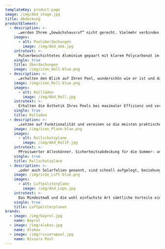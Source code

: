 ```yaml
---
templateKey: product-page
image: /img/Abd_stage.jpg
title: Abdeckung
productElement:
  - description: >-
      …werden Ihrem „Gewächshausruf“ nicht gerecht. Vielmehr verbinden unsere Abdeckungen praktischen Nutzen und modernes Design. Sie verlängern die Badesaison, bieten vollsten Unfallschutz und weisen Schmutz und Dreck ab. Das pulverbeschichtete Aluminium schmiegt sich in einer Vielzahl von Formen und Farben zu Ihrer Poolüberdachung zusammen, als Universallösung oder ganz individuell auf Maß. Höchste Qualität für Ihren Pool. Und wenn es draußen mal zu heiß ist? Dank Schienenverlängerung können Sie die Poolhalle einfach nach hinten verschieben.
    images:
      - alt: Poolüberdachungen
        image: /img/Abd_Ueb.jpg
    introtext: >-
      Pulverbeschichtetes Aluminium gepaart mit klarem Polycarbonat im modernen Design als Halle für jeden Garten.
    single: true
    title: Überdachungen
    image: /img/icon_Hall-blue.png
  - description: >-
      …erhalten den Blick auf Ihren Pool, wunderschön wie er ist und das Highlight in jedem Garten. Die elektrische Rollladenabdeckung ist in verschiedenen Einbautechniken verfügbar. So ist die Ausführung am Beckenrand, vollständig verschwunden hinter dem Pool oder als praktische Sitzbank im Becken möglich. Die Abdeckung liegt auf dem Wasser auf und kann bei Bedarf automatisch ein- und ausgefahren werden. Im geschlossenen Zustand hält sie die Wärme im Becken, schützt vor Verdunstung und Verschmutzung und heizt als Solarvariante das Wasser auf.
    image: /img/icon_Roll-blue.png
    images:
      - alt: Rollläden
        image: /img/Abd_Roll.jpg
    introtext: >-
      Erhalten die Ästhetik Ihres Pools bei maximaler Effizienz und verschwinden auf Knopfdruck.
    single: true
    title: Rolladen
  - description: >-
      …setzen auf Funktionalität und vereinen so die meisten praktischen Vorteile. Sie schützen nicht nur vor Schmutz, sondern bieten ebenfalls mehr Sicherheit für Kleinkinder und Tiere. Zudem werden Wärmeverlust und Wasserverdunstung erheblich reduziert. Durch ihre stabile Bauweise, der hohen Qualität des Polyestergewebes und der damit gegebenen Sicherheit eignen sich die Rollschutzplanen hervorragend als Winterabdeckung. Sie halten allen Witterungsverhältnissen stand, sind antibakteriell und UV-beständig.
    image: /img/icon_Plane-blue.png
    images:
      - alt: Rollschutzplane
        image: /img/Abd_RollP.jpg
    introtext: >-
      PPreiswerter Alleskönner. Sicherheitsabdeckung für die Sommer- und Wintersaison in verschiedenen Farben.
    single: true
    title: Rollschutzplane
  - description: >-
      …oder auch Solarfolien genannt, sind schnell aufgelegt, beziehungsweise abgerollt und daher die einfachste Art um Ihren Pool abzudecken. Dies sollte bei Nichtbenutzung auch bestenfalls so sein um Ihre gewonnene Wärme nicht wieder zu verlieren und eine übermäßige Verdreckung des Beckenwassers zu verhindern. Dadurch wird die Filteranlage entlastet und der Bedarf an Poolchemie im Becken kann reduziert werden. Unsere Planen sind chlor- und UV-beständig und weise eine Stärke von mindestens 400 μm auf.
    image: /img/icon_Luft-blue.png
    images:
      - alt: Luftpolsterplane
        image: /img/Abd_Lupo.jpg
    introtext: >-
      Das Mindestmaß und die wohl einfachste Art sämtliche Vorteile einer Abdeckung für sich zu nutzen.
    single: true
    title: Luftpolsterplanen
brands:
  - image: /img/bayrol.jpg
    name: Bayrol
  - image: /img/alukov.jpg
    name: Alukov
  - image: /img/rivierapool.jpg
    name: Riviera Pool
---
```


